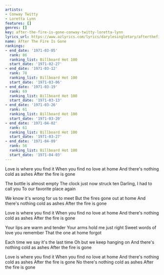 ```yaml
---
artists:
- Conway Twitty
- Loretta Lynn
features: []
genres: []
key: after-the-fire-is-gone-conway-twitty-loretta-lynn
lyrics_url: https://www.azlyrics.com/lyrics/darylesingletary/afterthefireisgone.html
name: After The Fire Is Gone
rankings:
- end_date: '1971-03-05'
  rank: 86
  ranking_list: Billboard Hot 100
  start_date: '1971-02-27'
- end_date: '1971-03-12'
  rank: 78
  ranking_list: Billboard Hot 100
  start_date: '1971-03-06'
- end_date: '1971-03-19'
  rank: 69
  ranking_list: Billboard Hot 100
  start_date: '1971-03-13'
- end_date: '1971-03-26'
  rank: 61
  ranking_list: Billboard Hot 100
  start_date: '1971-03-20'
- end_date: '1971-04-02'
  rank: 61
  ranking_list: Billboard Hot 100
  start_date: '1971-03-27'
- end_date: '1971-04-09'
  rank: 56
  ranking_list: Billboard Hot 100
  start_date: '1971-04-03'
---
```


Love is where you find it
When you find no love at home
And there's nothing cold as ashes
After the fire is gone

The bottle is almost empty
The clock just now struck ten
Darling, I had to call you
To our favorite place again

We know it's wrong for us to meet
But the fires gone out at home
And there's nothing cold as ashes
After the fire is gone

Love is where you find it
When you find no love at home
And there's nothing cold as ashes
After the fire is gone

Your lips are warm and tender
Your arms hold me just right
Sweet words of love you remember
That the one at home forgot

Each time we say it's the last time
Oh but we keep hanging on
And there's nothing cold as ashes
After the fire is gone

Love is where you find it
When you find no love at home
And there's nothing cold as ashes
After the fire is gone
No there's nothing cold as ashes
After the fire is gone



